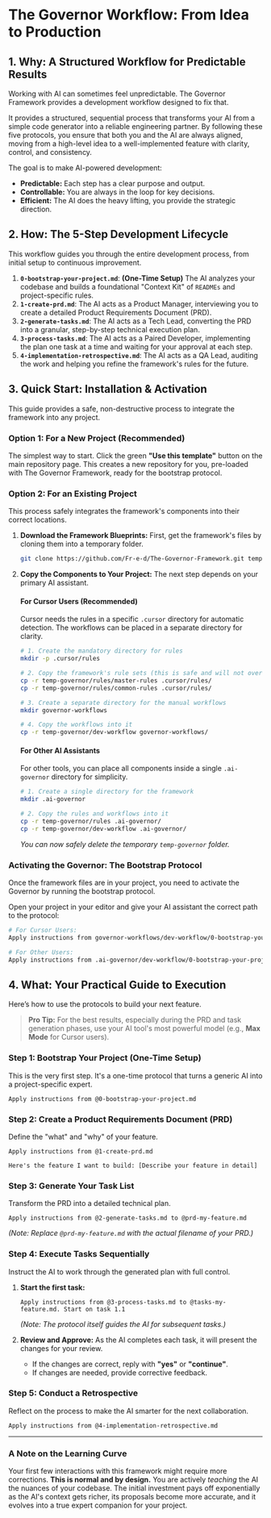 # The Governor Workflow: From Idea to Production

## 1. Why: A Structured Workflow for Predictable Results

Working with AI can sometimes feel unpredictable. The Governor Framework provides a development workflow designed to fix that.

It provides a structured, sequential process that transforms your AI from a simple code generator into a reliable engineering partner. By following these five protocols, you ensure that both you and the AI are always aligned, moving from a high-level idea to a well-implemented feature with clarity, control, and consistency.

The goal is to make AI-powered development:
-   **Predictable:** Each step has a clear purpose and output.
-   **Controllable:** You are always in the loop for key decisions.
-   **Efficient:** The AI does the heavy lifting, you provide the strategic direction.

## 2. How: The 5-Step Development Lifecycle

This workflow guides you through the entire development process, from initial setup to continuous improvement.

1.  **`0-bootstrap-your-project.md`**: **(One-Time Setup)** The AI analyzes your codebase and builds a foundational "Context Kit" of `READMEs` and project-specific rules.
2.  **`1-create-prd.md`**: The AI acts as a Product Manager, interviewing you to create a detailed Product Requirements Document (PRD).
3.  **`2-generate-tasks.md`**: The AI acts as a Tech Lead, converting the PRD into a granular, step-by-step technical execution plan.
4.  **`3-process-tasks.md`**: The AI acts as a Paired Developer, implementing the plan one task at a time and waiting for your approval at each step.
5.  **`4-implementation-retrospective.md`**: The AI acts as a QA Lead, auditing the work and helping you refine the framework's rules for the future.

## 3. Quick Start: Installation & Activation

This guide provides a safe, non-destructive process to integrate the framework into any project.

### Option 1: For a New Project (Recommended)
The simplest way to start. Click the green **"Use this template"** button on the main repository page. This creates a new repository for you, pre-loaded with The Governor Framework, ready for the bootstrap protocol.

### Option 2: For an Existing Project
This process safely integrates the framework's components into their correct locations.

1.  **Download the Framework Blueprints:**
    First, get the framework's files by cloning them into a temporary folder.
    ```bash
    git clone https://github.com/Fr-e-d/The-Governor-Framework.git temp-governor
    ```

2.  **Copy the Components to Your Project:**
    The next step depends on your primary AI assistant.

    #### For Cursor Users (Recommended)
    Cursor needs the rules in a specific `.cursor` directory for automatic detection. The workflows can be placed in a separate directory for clarity.
    ```bash
    # 1. Create the mandatory directory for rules
    mkdir -p .cursor/rules

    # 2. Copy the framework's rule sets (this is safe and will not overwrite your personal rules)
    cp -r temp-governor/rules/master-rules .cursor/rules/
    cp -r temp-governor/rules/common-rules .cursor/rules/

    # 3. Create a separate directory for the manual workflows
    mkdir governor-workflows

    # 4. Copy the workflows into it
    cp -r temp-governor/dev-workflow governor-workflows/
    ```

    #### For Other AI Assistants
    For other tools, you can place all components inside a single `.ai-governor` directory for simplicity.
    ```bash
    # 1. Create a single directory for the framework
    mkdir .ai-governor

    # 2. Copy the rules and workflows into it
    cp -r temp-governor/rules .ai-governor/
    cp -r temp-governor/dev-workflow .ai-governor/
    ```
    *You can now safely delete the temporary `temp-governor` folder.*

### Activating the Governor: The Bootstrap Protocol
Once the framework files are in your project, you need to activate the Governor by running the bootstrap protocol.

Open your project in your editor and give your AI assistant the correct path to the protocol:
```bash
# For Cursor Users:
Apply instructions from governor-workflows/dev-workflow/0-bootstrap-your-project.md

# For Other Users:
Apply instructions from .ai-governor/dev-workflow/0-bootstrap-your-project.md
```

## 4. What: Your Practical Guide to Execution

Here’s how to use the protocols to build your next feature.

> **Pro Tip:** For the best results, especially during the PRD and task generation phases, use your AI tool's most powerful model (e.g., **Max Mode** for Cursor users).

### Step 1: Bootstrap Your Project (One-Time Setup)

This is the very first step. It's a one-time protocol that turns a generic AI into a project-specific expert.

```
Apply instructions from @0-bootstrap-your-project.md
```

### Step 2: Create a Product Requirements Document (PRD)

Define the "what" and "why" of your feature.

```
Apply instructions from @1-create-prd.md

Here's the feature I want to build: [Describe your feature in detail]
```

### Step 3: Generate Your Task List

Transform the PRD into a detailed technical plan.

```
Apply instructions from @2-generate-tasks.md to @prd-my-feature.md
```
*(Note: Replace `@prd-my-feature.md` with the actual filename of your PRD.)*

### Step 4: Execute Tasks Sequentially

Instruct the AI to work through the generated plan with full control.

1.  **Start the first task:**
    ```
    Apply instructions from @3-process-tasks.md to @tasks-my-feature.md. Start on task 1.1
    ```
    *(Note: The protocol itself guides the AI for subsequent tasks.)*

2.  **Review and Approve:**
    As the AI completes each task, it will present the changes for your review.
    -   If the changes are correct, reply with **"yes"** or **"continue"**.
    -   If changes are needed, provide corrective feedback.

### Step 5: Conduct a Retrospective

Reflect on the process to make the AI smarter for the next collaboration.

```
Apply instructions from @4-implementation-retrospective.md
```

---

### A Note on the Learning Curve

Your first few interactions with this framework might require more corrections. **This is normal and by design.** You are actively *teaching* the AI the nuances of your codebase. The initial investment pays off exponentially as the AI's context gets richer, its proposals become more accurate, and it evolves into a true expert companion for your project.
